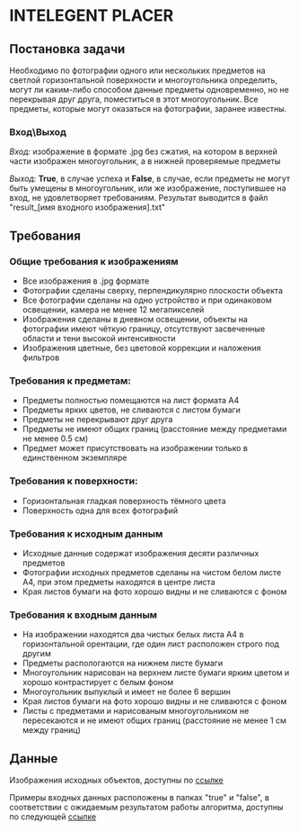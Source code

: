# INTELEGENT PLACER
## Постановка задачи
Необходимо по фотографии одного или нескольких предметов на светлой горизонтальной поверхности и многоугольника определить, могут ли каким-либо способом данные предметы одновременно, но не перекрывая друг друга, поместиться в этот многоугольник. Все предметы, которые могут оказаться на фотографии, заранее известны.

### Вход\Выход
*Вход:* 
изображение в формате .jpg без сжатия, на котором в верхней части изображен многоугольник, а в нижней проверяемые предметы

*Выход:* 
**True**, в случае успеха и **False**, в случае, если предметы не могут быть умещены в многоугольник, или же изображение, поступившее на вход, не удовлетворяет требованиям. 
Результат выводится в файл "result\_[имя входного изображения\].txt"

## Требования
### Общие требования к изображениям
+ Все изображения в .jpg формате
+ Фотографии сделаны сверху, перпендикулярно плоскости объекта
+ Все фотографии сделаны на одно устройство и при одинаковом освещении, камера не менее 12 мегапикселей
+ Изображения сделаны в дневном освещении, объекты на фотографии имеют чёткую границу, отсутствуют засвеченные области и тени высокой интенсивности
+ Изображения цветные, без цветовой коррекции и наложения фильтров


### Требования к предметам:
+ Предметы полностью помещаются на лист формата A4
+ Предметы ярких цветов, не сливаются с листом бумаги
+ Предметы не перекрывают друг друга
+ Предметы не имеют общих границ (расстояние между предметами не менее 0.5 см)
+ Предмет может присутствовать на изображении только в единственном экземпляре


### Требования к поверхности:
+ Горизонтальная гладкая поверхность тёмного цвета
+ Поверхность одна для всех фотографий


### Требования к исходным данным
+ Исходные данные содержат изображения десяти различных предметов
+ Фотографии исходных предметов сделаны на чистом белом листе A4, при этом предметы находятся в центре листа 
+ Края листов бумаги на фото хорошо видны и не сливаются с фоном

### Требования к входным данным
+ На изображении находятся два чистых белых листа A4 в горизонтальной орентации, где один лист расположен строго под другим
+ Предметы распологаются на нижнем листе бумаги
+ Многоугольник нарисован на верхнем листе бумаги ярким цветом и хорошо контрастирует с белым фоном
+ Многоугольник выпуклый и имеет не более 6 вершин
+ Края листов бумаги на фото хорошо видны и не сливаются с фоном
+ Листы с предметами и нарисованым многоугольником не пересекаются и не имеют общих границ (расстояние не менее 1 см между границ)

## Данные
Изображения исходных объектов, доступны по [ссылке](https://drive.google.com/drive/folders/1a4XzSREjyc9MpqBEcfjzBQXmNRO5VQp6?usp=sharing)

Примеры входных данных  расположены в папках "true" и "false", в соответствии с ожидаемым результатом работы алгоритма, доступны по следующей [ссылке](https://drive.google.com/drive/folders/1Xi4-pHhXemMedG6puiFzId9kjIyVojrD?usp=sharing)
